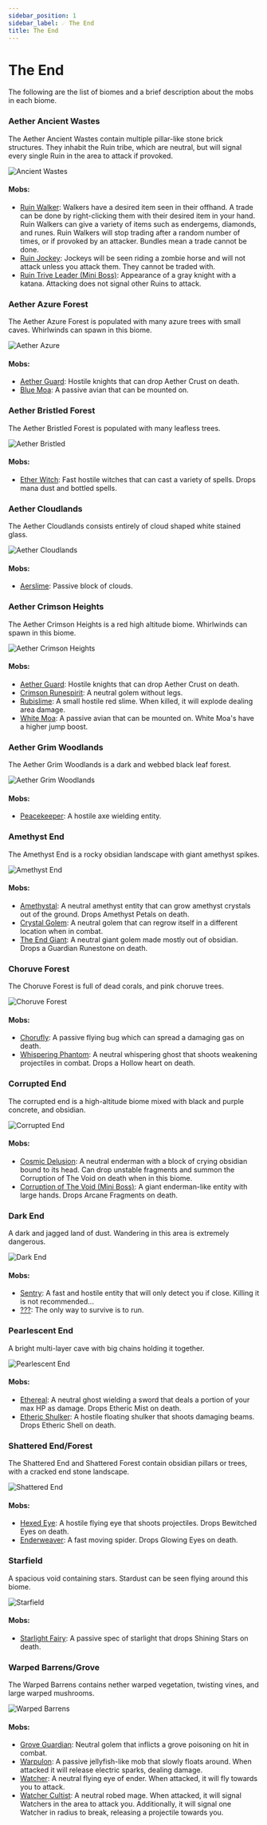 ```yaml
---
sidebar_position: 1
sidebar_label: ☄️ The End
title: The End
---
```


# The End
The following are the list of biomes and a brief description about the mobs in each biome.

### Aether Ancient Wastes
The Aether Ancient Wastes contain multiple pillar-like stone brick structures. They inhabit the Ruin tribe, which are neutral, but will signal every single Ruin in the area to attack if provoked.

![Ancient Wastes](./img/end/aether_ancient.png)
#### Mobs:
- <u>Ruin Walker</u>: Walkers have a desired item seen in their offhand. A trade can be done by right-clicking them with their desired item in your hand. Ruin Walkers can give a variety of items such as endergems, diamonds, and runes. Ruin Walkers will stop trading after a random number of times, or if provoked by an attacker. Bundles mean a trade cannot be done.
- <u>Ruin Jockey</u>: Jockeys will be seen riding a zombie horse and will not attack unless you attack them. They cannot be traded with.
- <u>Ruin Trive Leader (Mini Boss)</u>: Appearance of a gray knight with a katana. Attacking does not signal other Ruins to attack.

### Aether Azure Forest
The Aether Azure Forest is populated with many azure trees with small caves. Whirlwinds can spawn in this biome.

![Aether Azure](./img/end/aether_azure.png)
#### Mobs:
- <u>Aether Guard</u>: Hostile knights that can drop Aether Crust on death.
- <u>Blue Moa</u>: A passive avian that can be mounted on.

### Aether Bristled Forest
The Aether Bristled Forest is populated with many leafless trees.

![Aether Bristled](./img/end/aether_bristled.png)
#### Mobs:
- <u>Ether Witch</u>: Fast hostile witches that can cast a variety of spells. Drops mana dust and bottled spells.

### Aether Cloudlands
The Aether Cloudlands consists entirely of cloud shaped white stained glass.

![Aether Cloudlands](./img/end/aether_cloudlands.png)
#### Mobs:
- <u>Aerslime</u>: Passive block of clouds.

### Aether Crimson Heights
The Aether Crimson Heights is a red high altitude biome. Whirlwinds can spawn in this biome.

![Aether Crimson Heights](./img/end/aether_crimson.png)
#### Mobs:
- <u>Aether Guard</u>: Hostile knights that can drop Aether Crust on death.
- <u>Crimson Runespirit</u>: A neutral golem without legs.
- <u>Rubislime</u>: A small hostile red slime. When killed, it will explode dealing area damage.
- <u>White Moa</u>: A passive avian that can be mounted on. White Moa's have a higher jump boost.

### Aether Grim Woodlands
The Aether Grim Woodlands is a dark and webbed black leaf forest.

![Aether Grim Woodlands](./img/end/aether_grim.png)
#### Mobs:
- <u>Peacekeeper</u>: A hostile axe wielding entity.

### Amethyst End
The Amethyst End is a rocky obsidian landscape with giant amethyst spikes.

![Amethyst End](./img/end/amethyst_end.png)
#### Mobs:
- <u>Amethystal</u>: A neutral amethyst entity that can grow amethyst crystals out of the ground. Drops Amethyst Petals on death.
- <u>Crystal Golem</u>: A neutral golem that can regrow itself in a different location when in combat.
- <u>The End Giant</u>: A neutral giant golem made mostly out of obsidian. Drops a Guardian Runestone on death.

### Choruve Forest
The Choruve Forest is full of dead corals, and pink choruve trees.

![Choruve Forest](./img/end/choruve_forest.png)
#### Mobs:
- <u>Chorufly</u>: A passive flying bug which can spread a damaging gas on death. 
- <u>Whispering Phantom</u>: A neutral whispering ghost that shoots weakening projectiles in combat. Drops a Hollow heart on death.

### Corrupted End
The corrupted end is a high-altitude biome mixed with black and purple concrete, and obsidian.

![Corrupted End](./img/end/corrupted_end.png)
#### Mobs:
- <u>Cosmic Delusion</u>: A neutral enderman with a block of crying obsidian bound to its head. Can drop unstable fragments and summon the Corruption of The Void on death when in this biome.
- <u>Corruption of The Void (Mini Boss)</u>: A giant enderman-like entity with large hands. Drops Arcane Fragments on death.

### Dark End
A dark and jagged land of dust. Wandering in this area is extremely dangerous.

![Dark End](./img/end/dark_end.png)
#### Mobs:
- <u>Sentry</u>: A fast and hostile entity that will only detect you if close. Killing it is not recommended...
- <u>???</u>: The only way to survive is to run.

### Pearlescent End
A bright multi-layer cave with big chains holding it together.

![Pearlescent End](./img/end/pearlescent_end.png)
#### Mobs:
- <u>Ethereal</u>: A neutral ghost wielding a sword that deals a portion of your max HP as damage. Drops Etheric Mist on death.
- <u>Etheric Shulker</u>: A hostile floating shulker that shoots damaging beams.  Drops Etheric Shell on death.

### Shattered End/Forest
The Shattered End and Shattered Forest contain obsidian pillars or trees, with a cracked end stone landscape.

![Shattered End](./img/end/shattered_end.png)
#### Mobs:
- <u>Hexed Eye</u>: A hostile flying eye that shoots projectiles. Drops Bewitched Eyes on death.
- <u>Enderweaver</u>: A fast moving spider. Drops Glowing Eyes on death.

### Starfield
A spacious void containing stars. Stardust can be seen flying around this biome.

![Starfield](./img/end/starfield.png)
#### Mobs:
- <u>Starlight Fairy</u>: A passive spec of starlight that drops Shining Stars on death.

### Warped Barrens/Grove
The Warped Barrens contains nether warped vegetation, twisting vines, and large warped mushrooms.

![Warped Barrens](./img/end/warped.png)
#### Mobs:
- <u>Grove Guardian</u>: Neutral golem that inflicts a grove poisoning on hit in combat. 
- <u>Warpulon</u>: A passive jellyfish-like mob that slowly floats around. When attacked it will release electric sparks, dealing damage.
- <u>Watcher</u>: A neutral flying eye of ender. When attacked, it will fly towards you to attack.
- <u>Watcher Cultist</u>: A neutral robed mage. When attacked, it will signal Watchers in the area to attack you. Additionally, it will signal one Watcher in radius to break, releasing a projectile towards you.